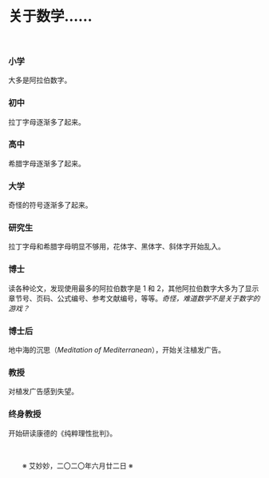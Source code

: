 # 关于数学……

&emsp;&emsp;

### 小学

大多是阿拉伯数字。

### 初中

拉丁字母逐渐多了起来。

### 高中

希腊字母逐渐多了起来。

### 大学

奇怪的符号逐渐多了起来。

### 研究生

拉丁字母和希腊字母明显不够用，花体字、黑体字、斜体字开始乱入。

### 博士

读各种论文，发现使用最多的阿拉伯数字是 1 和 2，其他阿拉伯数字大多为了显示章节号、页码、公式编号、参考文献编号，等等。*奇怪，难道数学不是关于数字的游戏？*

### 博士后

地中海的沉思（*Meditation of Mediterranean*），开始关注植发广告。

### 教授

对植发广告感到失望。

### 终身教授

开始研读康德的《纯粹理性批判》。

&emsp;&emsp;

&emsp;&emsp;※ 艾妙妙，二〇二〇年六月廿二日 ※